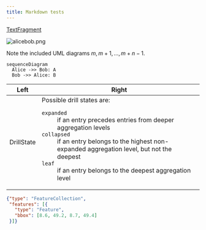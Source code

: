 ```yaml
---
title: Markdown tests
---
```

[TextFragment](./vocab.xml#L4:~:text=<Function%20Name="-,TextFragment,-")

![alicebob.png](../generated/alicebob.png)

Note the included UML diagrams $m, m+1, \ldots, m+n-1$.

```mermaid
sequenceDiagram
  Alice ->> Bob: A
  Bob ->> Alice: B
```

Left|Right
----|-----
DrillState|Possible drill states are: <dl><dt>`expanded` <dd>if an entry precedes entries from deeper aggregation levels <dt>`collapsed` <dd>if an entry belongs to the highest non-expanded aggregation level, but not the deepest <dt>`leaf` <dd>if an entry belongs to the deepest aggregation level</dl>

```geojson
{"type": "FeatureCollection",
 "features": [{
   "type": "Feature",
   "bbox": [8.6, 49.2, 8.7, 49.4]
 }]}
```
